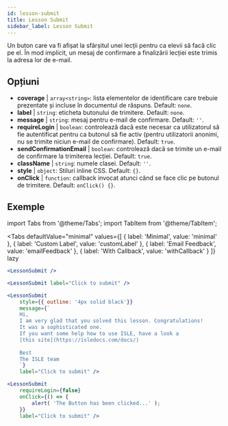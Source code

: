 ```yaml
---
id: lesson-submit 
title: Lesson Submit
sidebar_label: Lesson Submit
---
```


Un buton care va fi afișat la sfârșitul unei lecții pentru ca elevii să facă clic pe el. În mod implicit, un mesaj de confirmare a finalizării lecției este trimis la adresa lor de e-mail.

## Opțiuni

* __coverage__ | `array<string>`: lista elementelor de identificare care trebuie prezentate și incluse în documentul de răspuns. Default: `none`.
* __label__ | `string`: eticheta butonului de trimitere. Default: `none`.
* __message__ | `string`: mesaj pentru e-mail de confirmare. Default: `''`.
* __requireLogin__ | `boolean`: controlează dacă este necesar ca utilizatorul să fie autentificat pentru ca butonul să fie activ (pentru utilizatorii anonimi, nu se trimite niciun e-mail de confirmare). Default: `true`.
* __sendConfirmationEmail__ | `boolean`: controlează dacă se trimite un e-mail de confirmare la trimiterea lecției. Default: `true`.
* __className__ | `string`: numele clasei. Default: `''`.
* __style__ | `object`: Stiluri inline CSS. Default: `{}`.
* __onClick__ | `function`: callback invocat atunci când se face clic pe butonul de trimitere. Default: `onClick() {}`.


## Exemple

import Tabs from '@theme/Tabs';
import TabItem from '@theme/TabItem';

<Tabs
    defaultValue="minimal"
    values={[
        { label: 'Minimal', value: 'minimal' },
        { label: 'Custom Label', value: 'customLabel' },
        { label: 'Email Feedback', value: 'emailFeedback' },
        { label: 'With Callback', value: 'withCallback' }
    ]}
    lazy
>
<TabItem value="minimal">

```jsx live
<LessonSubmit />
```

</TabItem>

<TabItem value="customLabel">

```jsx live
<LessonSubmit label="Click to submit" />
```

</TabItem>

<TabItem value="withEmail">

```jsx live
<LessonSubmit 
    style={{ outline: '4px solid black'}}
    message={`
    Hi,
    I am very glad that you solved this lesson. Congratulations! 
    It was a sophisticated one.
    If you want some help how to use ISLE, have a look a 
    [this site](https://isledocs.com/docs/)
    
    Best
    The ISLE team
    `}
    label="Click to submit" />
```
</TabItem>

<TabItem value="withCallback">

```jsx live
<LessonSubmit 
    requireLogin={false}
    onClick={() => {
        alert( 'The Button has been clicked...' );
    }}
    label="Click to submit" />
```
</TabItem>

</Tabs>
